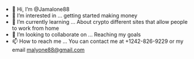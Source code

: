 - 👋 Hi, I’m @Jamalone88
- 👀 I’m interested in ... getting started making money
- 🌱 I’m currently learning ... About crypto different sites that allow people to work from home
- 💞️ I’m looking to collaborate on ... Reaching my goals
- 📫 How to reach me ... You can contact me at +1242-826-9229 or my email malyone88@gmail.com

<!---
Jamalone88/Jamalone88 is a ✨ special ✨ repository because its `README.md` (this file) appears on your GitHub profile.
You can click the Preview link to take a look at your changes.
--->
